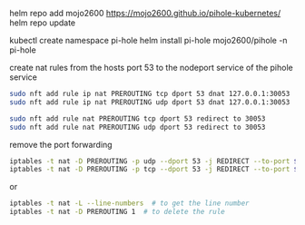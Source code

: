 helm repo add mojo2600 https://mojo2600.github.io/pihole-kubernetes/
helm repo update

kubectl create namespace pi-hole
helm install pi-hole mojo2600/pihole -n pi-hole



create nat rules from the hosts port 53 to the nodeport service of the pihole service
```bash
sudo nft add rule ip nat PREROUTING tcp dport 53 dnat 127.0.0.1:30053
sudo nft add rule ip nat PREROUTING udp dport 53 dnat 127.0.0.1:30053

sudo nft add rule nat PREROUTING tcp dport 53 redirect to 30053
sudo nft add rule nat PREROUTING udp dport 53 redirect to 30053

```

remove the port forwarding
```bash
iptables -t nat -D PREROUTING -p udp --dport 53 -j REDIRECT --to-port $nodeport_udp
iptables -t nat -D PREROUTING -p tcp --dport 53 -j REDIRECT --to-port $nodeport_tcp
```
or
```bash
iptables -t nat -L --line-numbers  # to get the line number
iptables -t nat -D PREROUTING 1  # to delete the rule
```